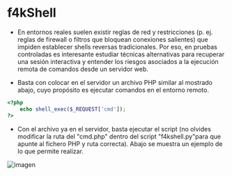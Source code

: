 # f4kShell

* En entornos reales suelen existir reglas de red y restricciones (p. ej. reglas de firewall o filtros que bloquean conexiones salientes) que impiden establecer shells reversas tradicionales. Por eso, en pruebas controladas es interesante estudiar técnicas alternativas para recuperar una sesión interactiva y entender los riesgos asociados a la ejecución remota de comandos desde un servidor web.

* Basta con colocar en el servidor un archivo PHP similar al mostrado abajo, cuyo propósito es ejecutar comandos en el entorno remoto.

```php
<?php
	echo shell_exec($_REQUEST['cmd']);
?>
```
* Con el archivo ya en el servidor, basta ejecutar el script (no olvides modificar la ruta del "cmd.php" dentro del script 
"f4kshell.py"para que apunte al fichero PHP y ruta correcta). Abajo se muestra un ejemplo de lo que permite realizar.

![imagen]()
